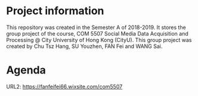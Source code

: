 # Project information 
This repository was created in the Semester A of 2018-2019. It stores the group project of the course, COM 5507 Social Media Data Acquisition and Processing @ City University of Hong Kong (CityU). This group project was created by Chu Tsz Hang, SU Youzhen, FAN Fei and WANG Sai.

# Agenda
URL2: https://fanfeifei66.wixsite.com/com5507

